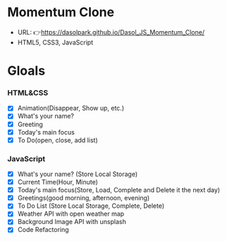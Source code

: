 # Momentum Clone

- URL: 👉https://dasolpark.github.io/Dasol_JS_Momentum_Clone/
- HTML5, CSS3, JavaScript

# Gloals

### HTML&CSS

- [x] Animation(Disappear, Show up, etc.)
- [x] What's your name?
- [x] Greeting
- [x] Today's main focus
- [x] To Do(open, close, add list)

### JavaScript

- [x] What's your name? (Store Local Storage)
- [x] Current Time(Hour, Minute)
- [x] Today's main focus(Store, Load, Complete and Delete it the next day)
- [x] Greetings(good morning, afternoon, evening)
- [x] To Do List (Store Local Storage, Complete, Delete)
- [x] Weather API with open weather map
- [x] Background Image API with unsplash
- [x] Code Refactoring
